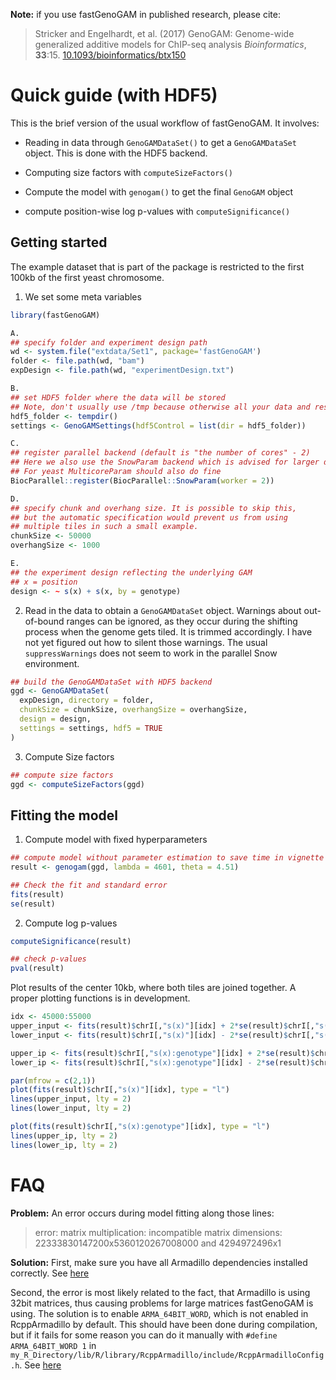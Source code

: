 **Note:** if you use fastGenoGAM in published research, please cite:

> Stricker and Engelhardt, et al. (2017)
> GenoGAM: Genome-wide generalized additive models for ChIP-seq analysis
> *Bioinformatics*, **33**:15.
> [10.1093/bioinformatics/btx150](https://doi.org/10.1093/bioinformatics/btx150)

# Quick guide (with HDF5)

This is the brief version of the usual workflow of fastGenoGAM. It involves:

- Reading in data through `GenoGAMDataSet()` to get a `GenoGAMDataSet` object. This is done with the HDF5 backend.
  
- Computing size factors with `computeSizeFactors()`
  
- Compute the model with `genogam()` to get the final `GenoGAM` object

- compute position-wise log p-values with `computeSignificance()`

## Getting started
The example dataset that is part of the package is restricted to the first 100kb of the first yeast chromosome. 

1. We set some meta variables

```r
library(fastGenoGAM)

A.
## specify folder and experiment design path
wd <- system.file("extdata/Set1", package='fastGenoGAM')
folder <- file.path(wd, "bam")
expDesign <- file.path(wd, "experimentDesign.txt")

B.
## set HDF5 folder where the data will be stored
## Note, don't usually use /tmp because otherwise all your data and results get deleted later
hdf5_folder <- tempdir()
settings <- GenoGAMSettings(hdf5Control = list(dir = hdf5_folder))

C. 
## register parallel backend (default is "the number of cores" - 2)
## Here we also use the SnowParam backend which is advised for larger data
## For yeast MulticoreParam should also do fine
BiocParallel::register(BiocParallel::SnowParam(worker = 2))

D.
## specify chunk and overhang size. It is possible to skip this,
## but the automatic specification would prevent us from using
## multiple tiles in such a small example.
chunkSize <- 50000
overhangSize <- 1000

E.
## the experiment design reflecting the underlying GAM
## x = position
design <- ~ s(x) + s(x, by = genotype)
```

2. Read in the data to obtain a `GenoGAMDataSet` object.
Warnings about out-of-bound ranges can be ignored, as they occur during the 
shifting process when the genome gets tiled. It is trimmed accordingly. I have not yet figured out how to silent those warnings.
The usual `suppressWarnings` does not seem to work in the parallel Snow environment.

```r
## build the GenoGAMDataSet with HDF5 backend
ggd <- GenoGAMDataSet(
  expDesign, directory = folder,
  chunkSize = chunkSize, overhangSize = overhangSize,
  design = design,
  settings = settings, hdf5 = TRUE
)
```

3. Compute Size factors

```r
## compute size factors
ggd <- computeSizeFactors(ggd)
```

## Fitting the model

1. Compute model with fixed hyperparameters

```r
## compute model without parameter estimation to save time in vignette
result <- genogam(ggd, lambda = 4601, theta = 4.51)

## Check the fit and standard error
fits(result)
se(result)
```

2. Compute log p-values
```r
computeSignificance(result)

## check p-values
pval(result)
````

Plot results of the center 10kb, where both tiles are joined together. A proper plotting functions is in development.
```r
idx <- 45000:55000
upper_input <- fits(result)$chrI[,"s(x)"][idx] + 2*se(result)$chrI[,"s(x)"][idx]
lower_input <- fits(result)$chrI[,"s(x)"][idx] - 2*se(result)$chrI[,"s(x)"][idx]

upper_ip <- fits(result)$chrI[,"s(x):genotype"][idx] + 2*se(result)$chrI[,"s(x):genotype"][idx]
lower_ip <- fits(result)$chrI[,"s(x):genotype"][idx] - 2*se(result)$chrI[,"s(x):genotype"][idx]

par(mfrow = c(2,1))
plot(fits(result)$chrI[,"s(x)"][idx], type = "l")
lines(upper_input, lty = 2)
lines(lower_input, lty = 2)

plot(fits(result)$chrI[,"s(x):genotype"][idx], type = "l")
lines(upper_ip, lty = 2)
lines(lower_ip, lty = 2)
```

# FAQ

**Problem:** An error occurs during model fitting along those lines:

> error: matrix multiplication: incompatible matrix dimensions: 22333830147200x5360120267008000 and 4294972496x1

**Solution:** First, make sure you have all Armadillo dependencies installed correctly. See [here](http://arma.sourceforge.net/download.html)

Second, the error is most likely related to the fact, that Armadillo is using 32bit matrices, thus causing problems for large matrices fastGenoGAM is using. The solution is to enable `ARMA_64BIT_WORD`, which is not enabled in RcppArmadillo by default. This should have been done during compilation, but if it fails for some reason you can do it manually with `#define ARMA_64BIT_WORD 1` in `my_R_Directory/lib/R/library/RcppArmadillo/include/RcppArmadilloConfig.h`.
See [here](https://stackoverflow.com/questions/40592054/large-matrices-in-rcpparmadillo-via-the-arma-64bit-word-define)
